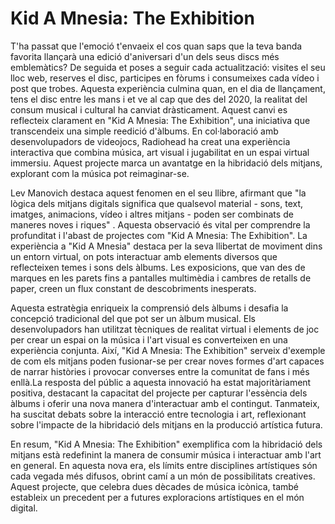 # Kid A Mnesia: The Exhibition

T'ha passat que l'emoció t'envaeix el cos quan saps que la teva banda favorita llançarà una edició d'aniversari d'un dels seus discs més emblemàtics? De seguida et poses a seguir cada actualització: visites el seu lloc web, reserves el disc, participes en fòrums i consumeixes cada vídeo i post que trobes. Aquesta experiència culmina quan, en el dia de llançament, tens el disc entre les mans i et ve al cap que des del 2020, la realitat del consum musical i cultural ha canviat dràsticament. Aquest canvi es reflecteix clarament en "Kid A Mnesia: The Exhibition", una iniciativa que transcendeix una simple reedició d'àlbums. En col·laboració amb desenvolupadors de videojocs, Radiohead ha creat una experiència interactiva que combina música, art visual i jugabilitat en un espai virtual immersiu. Aquest projecte marca un avantatge en la hibridació dels mitjans, explorant com la música pot reimaginar-se.

Lev Manovich destaca aquest fenomen en el seu llibre, afirmant que "la lògica dels mitjans digitals significa que qualsevol material - sons, text, imatges, animacions, vídeo i altres mitjans - poden ser combinats de maneres noves i riques" . Aquesta observació és vital per comprendre la profunditat i l'abast de projectes com "Kid A Mnesia: The Exhibition". La experiència a "Kid A Mnesia" destaca per la seva llibertat de moviment dins un entorn virtual, on pots interactuar amb elements diversos que reflecteixen temes i sons dels àlbums. Les exposicions, que van des de marques en les parets fins a pantalles multimèdia i cambres de retalls de paper, creen un flux constant de descobriments inesperats.

Aquesta estratègia enriqueix la comprensió dels àlbums i desafia la concepció tradicional del que pot ser un àlbum musical. Els desenvolupadors han utilitzat tècniques de realitat virtual i elements de joc per crear un espai on la música i l'art visual es converteixen en una experiència conjunta. Així, "Kid A Mnesia: The Exhibition" serveix d'exemple de com els mitjans poden fusionar-se per crear noves formes d'art capaces de narrar històries i provocar converses entre la comunitat de fans i més enllà.La resposta del públic a aquesta innovació ha estat majoritàriament positiva, destacant la capacitat del projecte per capturar l'essència dels àlbums i oferir una nova manera d'interactuar amb el contingut. Tanmateix, ha suscitat debats sobre la interacció entre tecnologia i art, reflexionant sobre l'impacte de la hibridació dels mitjans en la producció artística futura.

En resum, "Kid A Mnesia: The Exhibition" exemplifica com la hibridació dels mitjans està redefinint la manera de consumir música i interactuar amb l'art en general. En aquesta nova era, els límits entre disciplines artístiques són cada vegada més difusos, obrint camí a un món de possibilitats creatives. Aquest projecte, que celebra dues dècades de música icònica, també estableix un precedent per a futures exploracions artístiques en el món digital.
